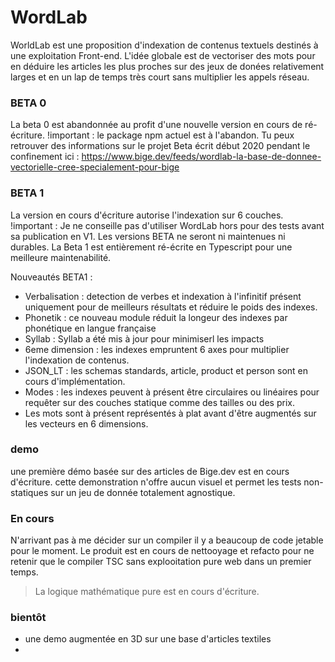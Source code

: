 # WordLab

WorldLab est une proposition d'indexation de contenus textuels destinés à une exploitation Front-end.
L'idée globale est de vectoriser des mots pour en déduire les articles les plus proches sur des jeux de donées relativement larges et en un lap de temps très court sans multiplier les appels réseau.

### BETA 0

La beta 0 est abandonnée au profit d'une nouvelle version en cours de ré-écriture.
!important : le package npm actuel est à l'abandon.
Tu peux retrouver des informations sur le projet Beta écrit début 2020 pendant le confinement ici :
https://www.bige.dev/feeds/wordlab-la-base-de-donnee-vectorielle-cree-specialement-pour-bige

### BETA 1

La version en cours d'écriture autorise l'indexation sur 6 couches.
!important : Je ne conseille pas d'utiliser WordLab hors pour des tests avant sa publication en V1.
Les versions BETA ne seront ni maintenues ni durables.
La Beta 1 est entièrement ré-écrite en Typescript pour une meilleure maintenabilité.

Nouveautés BETA1 :

- Verbalisation : detection de verbes et indexation à l'infinitif présent uniquement pour de meilleurs résultats et réduire le poids des indexes.
- Phonetik : ce nouveau module réduit la longeur des indexes par phonétique en langue française
- Syllab : Syllab a été mis à jour pour minimiserl les impacts
- 6eme dimension : les indexes empruntent 6 axes pour multiplier l'indexation de contenus.
- JSON_LT : les schemas standards, article, product et person sont en cours d'implémentation.
- Modes : les indexes peuvent à présent être circulaires ou linéaires pour requêter sur des couches statique comme des tailles ou des prix.
- Les mots sont à présent représentés à plat avant d'être augmentés sur les vecteurs en 6 dimensions.

### demo

une première démo basée sur des articles de Bige.dev  est en cours d'écriture.
cette demonstration n'offre aucun visuel et permet les tests non-statiques sur un jeu de donnée totalement agnostique.

### En cours

N'arrivant pas à me décider sur un compiler il y a beaucoup de code jetable pour le moment.
Le produit est en cours de nettooyage et refacto pour ne retenir que le compiler TSC sans explooitation pure web dans un premier temps.

> La logique mathématique pure est en cours d'écriture.

### bientôt

- une demo augmentée en 3D sur une base d'articles textiles
- 
